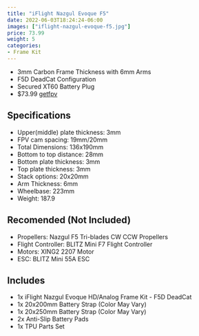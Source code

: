 ```yaml
---
title: "iFlight Nazgul Evoque F5"
date: 2022-06-03T18:24:24-06:00
images: ["iflight-nazgul-evoque-f5.jpg"]
price: 73.99
weight: 5
categories:
- Frame Kit
---
```


- 3mm Carbon Frame Thickness with 6mm Arms
- F5D DeadCat Configuration
- Secured XT60 Battery Plug
- $73.99 [getfpv](https://www.getfpv.com/drone-brands/iflight/iflight-nazgul-evoque-f5-hd-analog-frame-kit-f5d-deadcat.html)

## Specifications

- Upper(middle) plate thickness: 3mm
- FPV cam spacing: 19mm/20mm
- Total Dimensions: 136x190mm
- Bottom to top distance: 28mm
- Bottom plate thickness: 3mm
- Top plate thickness: 3mm
- Stack options: 20x20mm
- Arm Thickness: 6mm
- Wheelbase: 223mm
- Weight: 187.9

## Recomended (Not Included)

- Propellers: Nazgul F5 Tri-blades CW CCW Propellers
- Flight Controller: BLITZ Mini F7 Flight Controller
- Motors: XING2 2207 Motor
- ESC: BLITZ Mini 55A ESC

## Includes

- 1x iFlight Nazgul Evoque HD/Analog Frame Kit - F5D DeadCat
- 1x 20x200mm Battery Strap (Color May Vary)
- 1x 20x250mm Battery Strap (Color May Vary)
- 2x Anti-Slip Battery Pads
- 1x TPU Parts Set

